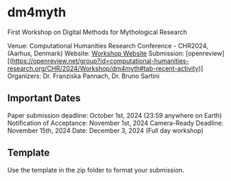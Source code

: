 # dm4myth
First Workshop on Digital Methods for Mythological Research

Venue: Computational Humanities Research Conference  - CHR2024, (Aarhus, Denmark)
Website: [Workshop Website]([https://dm4myth.github.io/]) 
Submission: [openreview][(https://openreview.net/group?id=computational-humanities-research.org/CHR/2024/Workshop/dm4myth#tab-recent-activity)]
Organizers: Dr. Franziska Pannach, Dr. Bruno Sartini

## Important Dates
Paper submission deadline: October 1st, 2024 (23:59 anywhere on Earth)
Notification of Acceptance: November 1st, 2024
Camera-Ready Deadline: November 15th, 2024
Date: December 3, 2024 (Full day workshop)


## Template 
Use the template in the zip folder to format your submission. 
